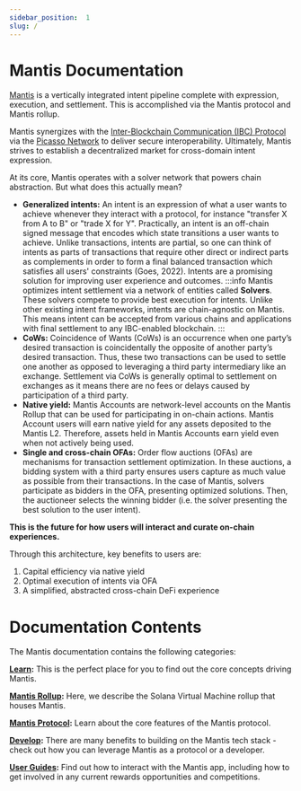 ```yaml
---
sidebar_position:  1
slug: /
---
```

# Mantis Documentation

[Mantis](https://www.mantis.app/) is a vertically integrated intent pipeline complete with expression, execution, and settlement. This is accomplished via the Mantis protocol and Mantis rollup. 

Mantis synergizes with the [Inter-Blockchain Communication (IBC) Protocol](https://www.ibcprotocol.dev/) via the [Picasso Network](https://www.picasso.network/) to deliver secure interoperability. Ultimately, Mantis strives to establish a decentralized market for cross-domain intent expression.

At its core, Mantis operates with a solver network that powers chain abstraction. But what does this actually mean?

- **Generalized intents:** An intent is an expression of what a user wants to achieve whenever they interact with a protocol, for instance "transfer X from A to B" or "trade X for Y". Practically, an intent is an off-chain signed message that encodes which state transitions a user wants to achieve. Unlike transactions, intents are partial, so one can think of intents as parts of transactions that require other direct or indirect parts as complements in order to form a final balanced transaction which satisfies all users' constraints (Goes, 2022). Intents are a promising solution for improving user experience and outcomes. 
:::info
Mantis optimizes intent settlement via a network of entities called **Solvers**. These solvers compete to provide best execution for intents. Unlike other existing intent frameworks, intents are chain-agnostic on Mantis. This means intent can be accepted from various chains and applications with final settlement to any IBC-enabled blockchain.
:::
- **CoWs:** Coincidence of Wants (CoWs) is an occurrence when one party’s desired transaction is coincidentally the opposite of another party’s desired transaction. Thus, these two transactions can be used to settle one another as opposed to leveraging a third party intermediary like an exchange. Settlement via CoWs is generally optimal to settlement on exchanges as it means there are no fees or delays caused by participation of a third party.
- **Native yield:** Mantis Accounts are network-level accounts on the Mantis Rollup that can be used for participating in on-chain actions. Mantis Account users will earn native yield for any assets deposited to the Mantis L2. Therefore, assets held in Mantis Accounts earn yield even when not actively being used.
- **Single and cross-chain OFAs:** Order flow auctions (OFAs) are mechanisms for transaction settlement optimization. In these auctions, a bidding system with a third party ensures users capture as much value as possible from their transactions. In the case of Mantis, solvers participate as bidders in the OFA, presenting optimized solutions. Then, the auctioneer selects the winning bidder (i.e. the solver presenting the best solution to the user intent).

**This is the future for how users will interact and curate on-chain experiences.**

Through this architecture, key benefits to users are:

1. Capital efficiency via native yield
2. Optimal execution of intents via OFA
3. A simplified, abstracted cross-chain DeFi experience

# Documentation Contents

The Mantis documentation contains the following categories:

**[Learn](../docs/concepts/learn.md):** This is the perfect place for you to find out the core concepts driving Mantis.

**[Mantis Rollup](../docs/rollup/mantis.md):** Here, we describe the Solana Virtual Machine rollup that houses Mantis.

**[Mantis Protocol](../docs/protocol/mantis.md):** Learn about the core features of the Mantis protocol.

**[Develop](../docs/develop/develop.md):** There are many benefits to building on the Mantis tech stack - check out how you can leverage Mantis as a protocol or a developer.

**[User Guides](../docs/user_guides/waitlist.md):** Find out how to interact with the Mantis app, including how to get involved in any current rewards opportunities and competitions.
